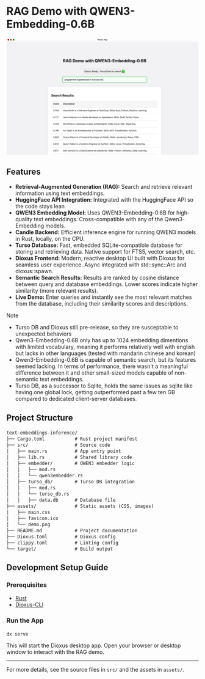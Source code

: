 # RAG Demo with QWEN3-Embedding-0.6B
![Demo Screenshot](assets/demo.png)

## Features
- **Retrieval-Augmented Generation (RAG):** Search and retrieve relevant information using text embeddings.
- **HuggingFace API Integration:** Integrated with the HuggingFace API so the code stays lean
- **QWEN3 Embedding Model:** Uses QWEN3-Embedding-0.6B for high-quality text embeddings. Cross-compatible with any of the Qwen3-Embedding models. 
- **Candle Backend:** Efficient inference engine for running QWEN3 models in Rust, locally, on the CPU.
- **Turso Database:** Fast, embedded SQLite-compatible database for storing and retrieving data. Native support for FTS5, vector search, etc.
- **Dioxus Frontend:** Modern, reactive desktop UI built with Dioxus for seamless user experience. Async integrated with std::sync::Arc and dioxus::spawn.
- **Semantic Search Results:** Results are ranked by cosine distance between query and database embeddings. Lower scores indicate higher similarity (more relevant results).
- **Live Demo:** Enter queries and instantly see the most relevant matches from the database, including their similarity scores and descriptions.

> [!NOTE]
> - Turso DB and Dioxus still pre-release, so they are susceptable to unexpected behaviors
> - Qwen3-Embedding-0.6B only has up to 1024 embedding dimentions with limited vocabulary, meaning it performs relatively well with english but lacks in other languages (tested with mandarin chinese and korean)
> - Qwen3-Embedding-0.6B is capable of semantic search, but its features seemed lacking. In terms of performance, there wasn't a meaningful difference between it and other small-sized models capable of non-semantic text embeddings.
> - Turso DB, as a successor to Sqlite, holds the same issues as sqlite like having one global lock, getting outperformed past a few ten GB compared to dedicated client-server databases. 

## Project Structure
```
text-embeddings-inference/
├── Cargo.toml           # Rust project manifest
├── src/                 # Source code
│   ├── main.rs          # App entry point
│   ├── lib.rs           # Shared library code
│   ├── embedder/        # QWEN3 embedder logic
│   │   ├── mod.rs
│   │   └── qwen3embedder.rs
│   ├── turso_db/        # Turso DB integration
│   │   ├── mod.rs
│   │   └── turso_db.rs
│   │   ├── data.db      # Database file
├── assets/              # Static assets (CSS, images)
│   ├── main.css
│   ├── favicon.ico
│   └── demo.png
├── README.md            # Project documentation
├── Dioxus.toml          # Dioxus config
├── clippy.toml          # Linting config
└── target/              # Build output
```

## Development Setup Guide

### Prerequisites
- [Rust](https://www.rust-lang.org/tools/install)
- [Dioxus-CLI](https://dioxuslabs.com/learn/0.6/getting_started/)

### Run the App
```fish
dx serve
```
This will start the Dioxus desktop app. Open your browser or desktop window to interact with the RAG demo.

---
For more details, see the source files in `src/` and the assets in `assets/`.
